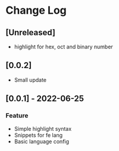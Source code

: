 # Change Log

## [Unreleased]

- highlight for hex, oct and binary number 

## [0.0.2] 

- Small update
## [0.0.1] - 2022-06-25

### Feature 

- Simple highlight syntax
- Snippets for fe lang
- Basic language config
